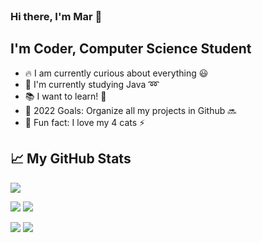 <br />
<!--![Hello 👋🏻](https://raw.githubusercontent.com/evandycke/evandycke/master/images/evandycke_repo.png)-->

###  Hi there, I'm Mar :wave:

## I'm Coder, Computer Science Student

- :fire: I am currently curious about everything :smiley:
- :school_satchel: I'm currently studying Java :loop:
- :books: I want to learn! :green_book:
- :rocket: 2022 Goals: Organize all my projects in Github :soon:
- :raised_hands: Fun fact: I love my 4 cats :zap:

## &#x1f4c8; My GitHub Stats

![](https://github-profile-summary-cards.vercel.app/api/cards/profile-details?username=wafersans&theme=github_dark)

![](https://github-profile-summary-cards.vercel.app/api/cards/repos-per-language?username=wafersans&theme=github_dark) ![](https://github-profile-summary-cards.vercel.app/api/cards/most-commit-language?username=wafersans&theme=github_dark)

![](https://github-profile-summary-cards.vercel.app/api/cards/stats?username=wafersans&theme=github_dark) ![](https://github-profile-summary-cards.vercel.app/api/cards/productive-time?username=wafersans&theme=github_dark)

<br />

